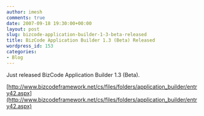 ```yaml
---
author: imesh
comments: true
date: 2007-09-18 19:30:00+00:00
layout: post
slug: bizcode-application-builder-1-3-beta-released
title: BizCode Application Builder 1.3 (Beta) Released
wordpress_id: 153
categories:
- Blog
---
```


Just released BizCode Application Builder 1.3 (Beta).




[http://www.bizcodeframework.net/cs/files/folders/application_builder/entry42.aspx](http://www.bizcodeframework.net/cs/files/folders/application_builder/entry42.aspx)
